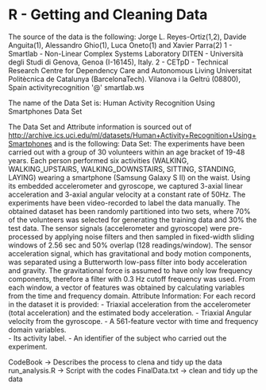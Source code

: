 # R - Getting and Cleaning Data

The source of the data is the following:
  Jorge L. Reyes-Ortiz(1,2), Davide Anguita(1), Alessandro Ghio(1), Luca Oneto(1) and Xavier Parra(2)
  1 - Smartlab - Non-Linear Complex Systems Laboratory
  DITEN - Università degli Studi di Genova, Genoa (I-16145), Italy.
  2 - CETpD - Technical Research Centre for Dependency Care and Autonomous Living
  Universitat Politècnica de Catalunya (BarcelonaTech). Vilanova i la Geltrú (08800), Spain
  activityrecognition '@' smartlab.ws

The name of the Data Set is:
  Human Activity Recognition Using Smartphones Data Set

The Data Set and Attribute information is sourced out of http://archive.ics.uci.edu/ml/datasets/Human+Activity+Recognition+Using+Smartphones 
 and is the following:
    Data Set:
      The experiments have been carried out with a group of 30 volunteers within an age bracket of 19-48 years. Each person performed six activities
      (WALKING, WALKING_UPSTAIRS, WALKING_DOWNSTAIRS, SITTING, STANDING, LAYING) wearing a smartphone (Samsung Galaxy S II) on the waist. Using its 
      embedded accelerometer and gyroscope, we captured 3-axial linear acceleration and 3-axial angular velocity at a constant rate of 50Hz. The 
      experiments have been video-recorded to label the data manually. The obtained dataset has been randomly partitioned into two sets, where 70% of 
      the volunteers was selected for generating the training data and 30% the test data.
      The sensor signals (accelerometer and gyroscope) were pre-processed by applying noise filters and then sampled in fixed-width sliding windows of 
      2.56 sec and 50% overlap (128 readings/window). The sensor acceleration signal, which has gravitational and body motion components, was separated
      using a Butterworth low-pass filter into body acceleration and gravity. The gravitational force is assumed to have only low frequency components, 
      therefore a filter with 0.3 Hz cutoff frequency was used. From each window, a vector of features was obtained by calculating variables from the 
      time and frequency domain.
    Attribute Information:
      For each record in the dataset it is provided:
      - Triaxial acceleration from the accelerometer (total acceleration) and the estimated body acceleration.
      - Triaxial Angular velocity from the gyroscope.
      - A 561-feature vector with time and frequency domain variables.  
      - Its activity label.
      - An identifier of the subject who carried out the experiment.

CodeBook -> Describes the process to clena and tidy up the data
run_analysis.R -> Script with the codes
FinalData.txt -> clean and tidy up the data
